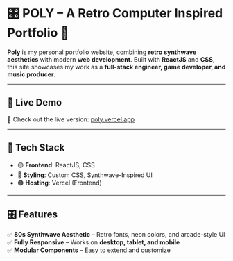 # 🎛 POLY – A Retro Computer Inspired Portfolio 🚀

**Poly** is my personal portfolio website, combining **retro synthwave aesthetics** with modern **web development**. Built with **ReactJS** and **CSS**, this site showcases my work as a **full-stack engineer, game developer, and music producer**.  

---

## 🌌 **Live Demo**
🚀 Check out the live version: [poly.vercel.app](https://pol-y.vercel.app)  

---

## 🎨 **Tech Stack**
- 🟡 **Frontend**: ReactJS, CSS  
- 🔵 **Styling**: Custom CSS, Synthwave-Inspired UI  
- 🟠 **Hosting**: Vercel (Frontend)  

---

## 🎛 **Features**
✅ **80s Synthwave Aesthetic** – Retro fonts, neon colors, and arcade-style UI  
✅ **Fully Responsive** – Works on **desktop, tablet, and mobile**  
✅ **Modular Components** – Easy to extend and customize  
